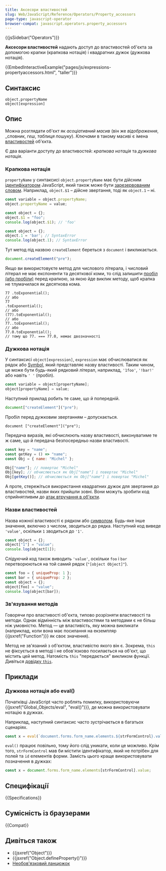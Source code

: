 ```yaml
---
title: Аксесори властивостей
slug: Web/JavaScript/Reference/Operators/Property_accessors
page-type: javascript-operator
browser-compat: javascript.operators.property_accessors
---
```


{{jsSidebar("Operators")}}

**Аксесори властивостей** надають доступ до властивостей об'єкта за допомогою крапки (крапкова нотація) і квадратних дужок (дужкова нотація).

{{EmbedInteractiveExample("pages/js/expressions-propertyaccessors.html", "taller")}}

## Синтаксис

```js-nolint
object.propertyName
object[expression]
```

## Опис

Можна розглядати об'єкт як _асоціативний масив_ (він же _відображення_, _словник, _геш_, _таблиця пошуку_). _Ключами_ в такому масиві є імена [властивостей](/uk/docs/Glossary/Property/JavaScript) об'єкта.

Є два варіанти доступу до властивостей: _крапкова нотація_ та _дужкова нотація_.

### Крапкова нотація

`propertyName` у синтаксисі `object.propertyName` має бути дійсним [ідентифікатором](/uk/docs/Web/JavaScript/Reference/Lexical_grammar#identyfikatory) JavaScript, який також може бути [зарезервованим словом](/uk/docs/Web/JavaScript/Reference/Lexical_grammar#klichovi-slova). Наприклад, `object.$1` – дійсне звертання, тоді як `object.1` – ні.

```js
const variable = object.propertyName;
object.propertyName = value;
```

```js
const object = {};
object.$1 = "foo";
console.log(object.$1); // 'foo'
```

```js example-bad
const object = {};
object.1 = 'bar'; // SyntaxError
console.log(object.1); // SyntaxError
```

Тут метод під назвою `createElement` береться з `document` і викликається.

```js
document.createElement("pre");
```

Якщо ви використовуєте метод для числового літерала, і числовий літерал не має експоненти та десяткової коми, то слід залишити [пробіл (або пробіли)](/uk/docs/Glossary/Whitespace) перед крапкою, за якою йде виклик методу, щоб крапка не тлумачилася як десяткова кома.

```js-nolint
77 .toExponential();
// або
77
.toExponential();
// або
(77).toExponential();
// або
77..toExponential();
// або
77.0.toExponential();
// тому що 77. === 77.0, немає двозначності
```

### Дужкова нотація

У синтаксисі `object[expression]`, `expression` має обчислюватися як рядок або [Symbol](/uk/docs/Web/JavaScript/Reference/Global_Objects/Symbol), який представляє назву властивості. Таким чином, це може бути будь-який рядковий літерал, наприклад, `'1foo'`, `'!bar!'` або навіть `' '` (пробіл).

```js
const variable = object[propertyName];
object[propertyName] = value;
```

Наступний приклад робить те саме, що й попередній.

```js
document["createElement"]("pre");
```

Пробіл перед дужковим звертанням – допускається.

```js-nolint
document ["createElement"]("pre");
```

Передача виразів, які обчислюють назву властивості, виконуватиме те ж саме, що й передача безпосередньо назви властивості.

```js
const key = "name";
const getKey = () => "name";
const Obj = { name: "Michel" };

Obj["name"]; // повертає "Michel"
Obj[key]; // обчислюється як Obj["name"] і повертає "Michel"
Obj[getKey()]; // обчислюється як Obj["name"] і повертає "Michel"
```

А проте, стережіться використання квадратних дужок для звертання до властивостей, назви яких прийшли зовні. Вони можуть зробити код сприйнятливим до [атак втручання в об'єкти](https://github.com/nodesecurity/eslint-plugin-security/blob/main/docs/the-dangers-of-square-bracket-notation.md).

### Назви властивостей

Назва кожної властивості є рядком або [символом](/uk/docs/Web/JavaScript/Reference/Global_Objects/Symbol). Будь-яке інше значення, включно з числом, зводиться до рядка. Наступний код виведе `'value'`, оскільки `1` зводиться до `'1'`.

```js
const object = {};
object["1"] = "value";
console.log(object[1]);
```

Слідуючий код також виводить `'value'`, оскільки `foo` і `bar` перетворюються на той самий рядок (`"[object Object]"`).

```js
const foo = { uniqueProp: 1 };
const bar = { uniqueProp: 2 };
const object = {};
object[foo] = "value";
console.log(object[bar]);
```

### Зв'язування методів

Говорячи про властивості об'єкта, типово розрізняти властивості та методи. Однак відмінність між властивостями та методами є не більш ніж умовністю. Метод — це властивість, яку можна викликати (наприклад, коли вона має посилання на екземпляр {{jsxref("Function")}} як своє значення).

Метод не зв'язаний з об'єктом, властивістю якого він є. Зокрема, `this` не фіксується в методі і не обов'язково посилається на об'єкт, що містить цей метод. Натомість `this` "передається" викликом функції. Дивіться [довідку `this`](/uk/docs/Web/JavaScript/Reference/Operators/this).

## Приклади

### Дужкова нотація або eval()

Початківці JavaScript часто роблять помилку, використовуючи {{jsxref("Global_Objects/eval", "eval()")}}, де можна використовувати нотацію в дужках.

Наприклад, наступний синтаксис часто зустрічається в багатьох сценаріях.

```js
const x = eval(`document.forms.form_name.elements.${strFormControl}.value`);
```

`eval()` працює повільно, тому його слід уникати, коли це можливо. Крім того, `strFormControl` мав би містити ідентифікатор, який не потрібен для полей та `id` елементів форми. Замість цього краще використовувати позначення в дужках:

```js
const x = document.forms.form_name.elements[strFormControl].value;
```

## Специфікації

{{Specifications}}

## Сумісність із браузерами

{{Compat}}

## Дивіться також

- {{jsxref("Object")}}
- {{jsxref("Object.defineProperty()")}}
- [Необов'язковий ланцюжок](/uk/docs/Web/JavaScript/Reference/Operators/Optional_chaining)
